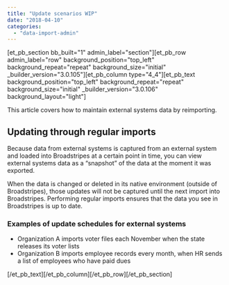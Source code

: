 ```yaml
---
title: "Update scenarios WIP"
date: "2018-04-10"
categories: 
  - "data-import-admin"
---
```


\[et\_pb\_section bb\_built="1" admin\_label="section"\]\[et\_pb\_row admin\_label="row" background\_position="top\_left" background\_repeat="repeat" background\_size="initial" \_builder\_version="3.0.105"\]\[et\_pb\_column type="4\_4"\]\[et\_pb\_text background\_position="top\_left" background\_repeat="repeat" background\_size="initial" \_builder\_version="3.0.106" background\_layout="light"\]

This article covers how to maintain external systems data by reimporting.

## Updating through regular imports

Because data from external systems is captured from an external system and loaded into Broadstripes at a certain point in time, you can view external systems data as a “snapshot” of the data at the moment it was exported.

When the data is changed or deleted in its native environment (outside of Broadstripes), those updates will not be captured until the next import into Broadstripes. Performing regular imports ensures that the data you see in Broadstripes is up to date.

### Examples of update schedules for external systems

- Organization A imports voter files each November when the state releases its voter lists
- Organization B imports employee records every month, when HR sends a list of employees who have paid dues

\[/et\_pb\_text\]\[/et\_pb\_column\]\[/et\_pb\_row\]\[/et\_pb\_section\]
